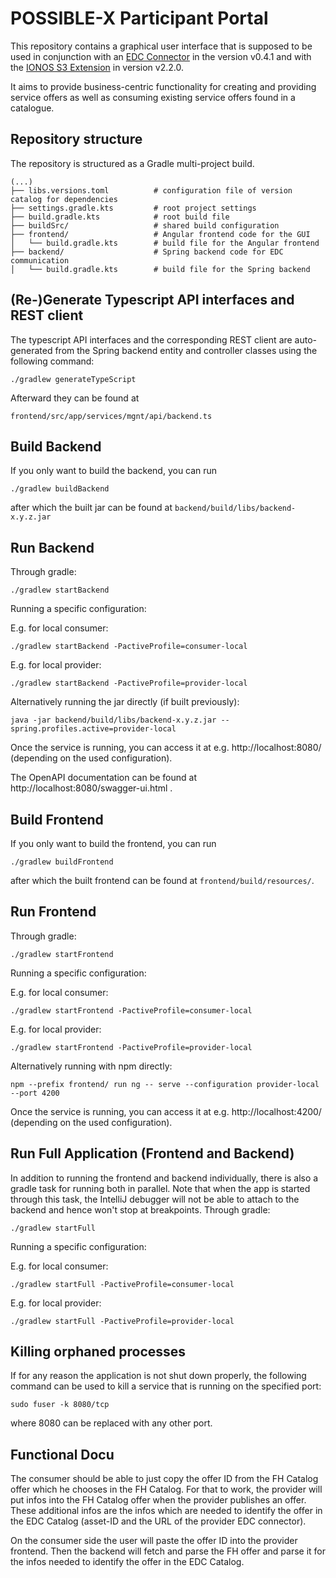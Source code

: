 # POSSIBLE-X Participant Portal

This repository contains a graphical user interface that is supposed to be used in conjunction with
an [EDC Connector](https://github.com/eclipse-edc/Connector) in the version v0.4.1 and with
the [IONOS S3 Extension](https://github.com/Digital-Ecosystems/edc-ionos-s3/) in version v2.2.0.

It aims to provide business-centric functionality for creating and providing service offers as well as consuming
existing service offers found in a catalogue.

## Repository structure

The repository is structured as a Gradle multi-project build.

```
(...)
├── libs.versions.toml          # configuration file of version catalog for dependencies
├── settings.gradle.kts         # root project settings
├── build.gradle.kts            # root build file
├── buildSrc/                   # shared build configuration
├── frontend/                   # Angular frontend code for the GUI
│   └── build.gradle.kts        # build file for the Angular frontend
├── backend/                    # Spring backend code for EDC communication
│   └── build.gradle.kts        # build file for the Spring backend
```

## (Re-)Generate Typescript API interfaces and REST client

The typescript API interfaces and the corresponding REST client are auto-generated from the Spring backend entity and
controller classes using the following command:

```
./gradlew generateTypeScript
```

Afterward they can be found at

```
frontend/src/app/services/mgnt/api/backend.ts
```

## Build Backend

If you only want to build the backend, you can run

```
./gradlew buildBackend
```

after which the built jar can be found at `backend/build/libs/backend-x.y.z.jar`

## Run Backend

Through gradle:

```
./gradlew startBackend
```

Running a specific configuration:

E.g. for local consumer:

```
./gradlew startBackend -PactiveProfile=consumer-local
```

E.g. for local provider:

```
./gradlew startBackend -PactiveProfile=provider-local
```

Alternatively running the jar directly (if built previously):

```
java -jar backend/build/libs/backend-x.y.z.jar --spring.profiles.active=provider-local
```

Once the service is running, you can access it at e.g. http://localhost:8080/ (depending on the used configuration).

The OpenAPI documentation can be found at http://localhost:8080/swagger-ui.html .

## Build Frontend

If you only want to build the frontend, you can run

```
./gradlew buildFrontend
```

after which the built frontend can be found at `frontend/build/resources/`.

## Run Frontend

Through gradle:

```
./gradlew startFrontend
```

Running a specific configuration:

E.g. for local consumer:

```
./gradlew startFrontend -PactiveProfile=consumer-local
```

E.g. for local provider:

```
./gradlew startFrontend -PactiveProfile=provider-local
```

Alternatively running with npm directly:

```
npm --prefix frontend/ run ng -- serve --configuration provider-local --port 4200
```

Once the service is running, you can access it at e.g. http://localhost:4200/ (depending on the used configuration).

## Run Full Application (Frontend and Backend)

In addition to running the frontend and backend individually, there is also a gradle task for running both in parallel.
Note that when the app is started through this task, the IntelliJ debugger will not be able to attach to the backend and
hence won't stop at breakpoints.
Through gradle:

```
./gradlew startFull
```

Running a specific configuration:

E.g. for local consumer:

```
./gradlew startFull -PactiveProfile=consumer-local
```

E.g. for local provider:

```
./gradlew startFull -PactiveProfile=provider-local
```

## Killing orphaned processes

If for any reason the application is not shut down properly, the following command can be used to kill a service that is
running on the specified port:

```
sudo fuser -k 8080/tcp
```

where 8080 can be replaced with any other port.

## Functional Docu

The consumer should be able to just copy the offer ID from the FH Catalog offer which he chooses in the FH Catalog.
For that to work, the provider will put infos into the FH Catalog offer when the provider publishes an offer. These
additional infos are the infos which are needed to identify the offer in the EDC Catalog (asset-ID and the URL of the
provider EDC connector).

On the consumer side the user will paste the offer ID into the provider frontend. Then the backend will fetch and parse
the FH offer and parse it for the infos needed to identify the offer in the EDC Catalog.



